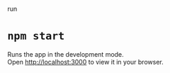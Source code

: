 run

# `npm start`

Runs the app in the development mode.\
Open [http://localhost:3000](http://localhost:3000) to view it in your browser.
